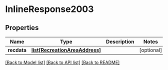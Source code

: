 # InlineResponse2003

## Properties
Name | Type | Description | Notes
------------ | ------------- | ------------- | -------------
**recdata** | [**list[RecreationAreaAddress]**](RecreationAreaAddress.md) |  | [optional] 

[[Back to Model list]](../README.md#documentation-for-models) [[Back to API list]](../README.md#documentation-for-api-endpoints) [[Back to README]](../README.md)

